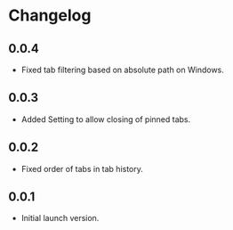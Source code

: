 # Changelog

## 0.0.4
 - Fixed tab filtering based on absolute path on Windows.

## 0.0.3
 - Added Setting to allow closing of pinned tabs.

## 0.0.2
- Fixed order of tabs in tab history.

## 0.0.1
- Initial launch version.
